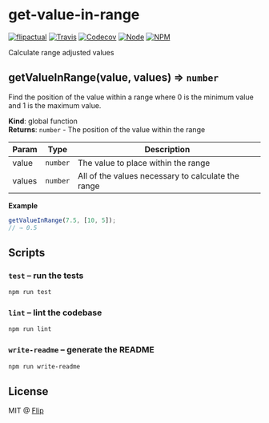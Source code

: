 # get-value-in-range

[![flipactual](https://img.shields.io/badge/😋-flipactual-218AC7.svg?style=flat-square)](https://www.flipactual.com/)
[![Travis](https://img.shields.io/travis/flipactual/get-value-in-range.svg?style=flat-square)](https://travis-ci.org/flipactual/get-value-in-range/)
[![Codecov](https://img.shields.io/codecov/c/github/flipactual/get-value-in-range.svg?style=flat-square)](https://codecov.io/gh/flipactual/get-value-in-range/)
[![Node](https://img.shields.io/node/v/get-value-in-range.svg?style=flat-square)](http://npmjs.com/package/get-value-in-range)
[![NPM](https://img.shields.io/npm/v/get-value-in-range.svg?style=flat-square)](http://npmjs.com/package/get-value-in-range)

Calculate range adjusted values

<a name="getValueInRange"></a>

## getValueInRange(value, values) ⇒ <code>number</code>
Find the position of the value within a range where 0 is the minimum value
and 1 is the maximum value.

**Kind**: global function  
**Returns**: <code>number</code> - The position of the value within the range  

| Param | Type | Description |
| --- | --- | --- |
| value | <code>number</code> | The value to place within the range |
| values | <code>number</code> | All of the values necessary to calculate the range |

**Example**  
```js
getValueInRange(7.5, [10, 5]);
// → 0.5
```

## Scripts

### `test` – run the tests

```sh
npm run test
```

### `lint` – lint the codebase

```sh
npm run lint
```

### `write-readme` – generate the README

```sh
npm run write-readme
```

## License

MIT @ [Flip](https://github.com/flipactual)

